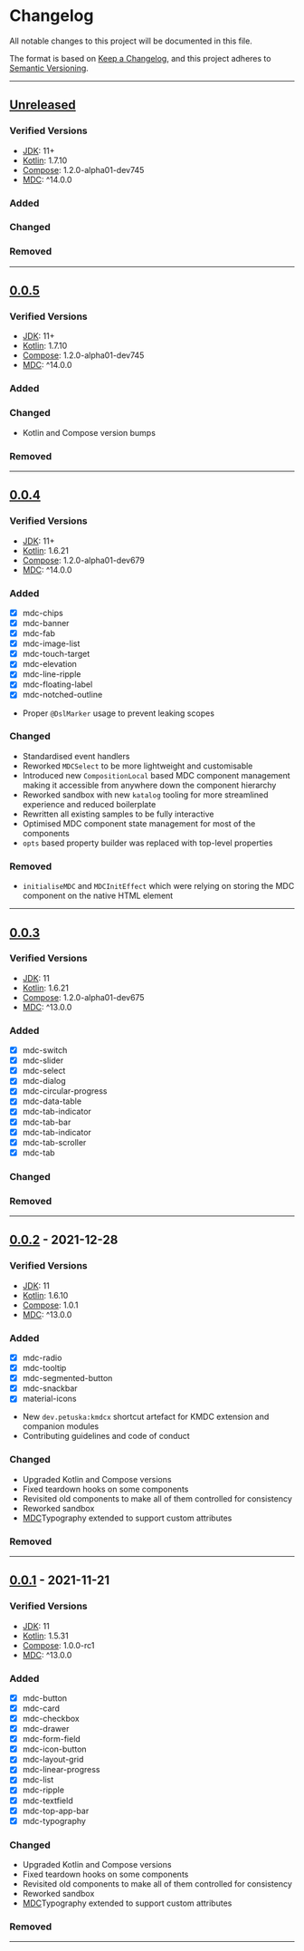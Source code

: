 # Changelog

All notable changes to this project will be documented in this file.

The format is based on [Keep a Changelog](https://keepachangelog.com/en/1.0.0/),
and this project adheres to [Semantic Versioning](https://semver.org/spec/v2.0.0.html).

---

## [Unreleased]

### Verified Versions

- [JDK]\: 11+
- [Kotlin]\: 1.7.10
- [Compose]\: 1.2.0-alpha01-dev745
- [MDC]\: ^14.0.0

### Added

### Changed

### Removed

---

## [0.0.5]

### Verified Versions

- [JDK]\: 11+
- [Kotlin]\: 1.7.10
- [Compose]\: 1.2.0-alpha01-dev745
- [MDC]\: ^14.0.0

### Added

### Changed

- Kotlin and Compose version bumps

### Removed

---

## [0.0.4]

### Verified Versions

- [JDK]\: 11+
- [Kotlin]\: 1.6.21
- [Compose]\: 1.2.0-alpha01-dev679
- [MDC]\: ^14.0.0

### Added

- [x] mdc-chips
- [x] mdc-banner
- [x] mdc-fab
- [x] mdc-image-list
- [x] mdc-touch-target
- [x] mdc-elevation
- [x] mdc-line-ripple
- [x] mdc-floating-label
- [x] mdc-notched-outline
- Proper `@DslMarker` usage to prevent leaking scopes

### Changed

- Standardised event handlers
- Reworked `MDCSelect` to be more lightweight and customisable
- Introduced new `CompositionLocal` based MDC component management making it accessible from anywhere down the component
  hierarchy
- Reworked sandbox with new `katalog` tooling for more streamlined experience and reduced boilerplate
- Rewritten all existing samples to be fully interactive
- Optimised MDC component state management for most of the components
- `opts` based property builder was replaced with top-level properties

### Removed

- `initialiseMDC` and `MDCInitEffect` which were relying on storing the MDC component on the native HTML element

---

## [0.0.3]

### Verified Versions

- [JDK]\: 11
- [Kotlin]\: 1.6.21
- [Compose]\: 1.2.0-alpha01-dev675
- [MDC]\: ^13.0.0

### Added

- [x] mdc-switch
- [x] mdc-slider
- [x] mdc-select
- [x] mdc-dialog
- [x] mdc-circular-progress
- [x] mdc-data-table
- [x] mdc-tab-indicator
- [x] mdc-tab-bar
- [x] mdc-tab-indicator
- [x] mdc-tab-scroller
- [x] mdc-tab

### Changed

### Removed

---

## [0.0.2] - 2021-12-28

### Verified Versions

- [JDK]\: 11
- [Kotlin]\: 1.6.10
- [Compose]\: 1.0.1
- [MDC]\: ^13.0.0

### Added

- [x] mdc-radio
- [x] mdc-tooltip
- [x] mdc-segmented-button
- [x] mdc-snackbar
- [x] material-icons
- New `dev.petuska:kmdcx` shortcut artefact for KMDC extension and companion modules
- Contributing guidelines and code of conduct

### Changed

- Upgraded Kotlin and Compose versions
- Fixed teardown hooks on some components
- Revisited old components to make all of them controlled for consistency
- Reworked sandbox
- [MDC]Typography extended to support custom attributes

### Removed

---

## [0.0.1] - 2021-11-21

### Verified Versions

- [JDK]\: 11
- [Kotlin]\: 1.5.31
- [Compose]\: 1.0.0-rc1
- [MDC]\: ^13.0.0

### Added

- [x] mdc-button
- [x] mdc-card
- [x] mdc-checkbox
- [x] mdc-drawer
- [x] mdc-form-field
- [x] mdc-icon-button
- [x] mdc-layout-grid
- [x] mdc-linear-progress
- [x] mdc-list
- [x] mdc-ripple
- [x] mdc-textfield
- [x] mdc-top-app-bar
- [x] mdc-typography

### Changed

- Upgraded Kotlin and Compose versions
- Fixed teardown hooks on some components
- Revisited old components to make all of them controlled for consistency
- Reworked sandbox
- [MDC]Typography extended to support custom attributes

### Removed

---

[Unreleased]: https://github.com/mpetuska/npm-publish/compare/0.0.5...HEAD

[0.0.5]: https://github.com/mpetuska/npm-publish/compare/0.0.4...0.0.5

[0.0.4]: https://github.com/mpetuska/npm-publish/compare/0.0.3...0.0.4

[0.0.3]: https://github.com/mpetuska/npm-publish/compare/0.0.2...0.0.3

[0.0.2]: https://github.com/mpetuska/npm-publish/compare/0.0.1...0.0.2

[0.0.1]: https://github.com/mpetuska/npm-publish/releases/tag/0.0.1

[JDK]: https://adoptium.net/temurin/releases/

[Compose]: https://github.com/JetBrains/compose-jb/releases

[Kotlin]: https://github.com/JetBrains/Kotlin/releases

[MDC]: https://github.com/material-components/material-components-web/releases
